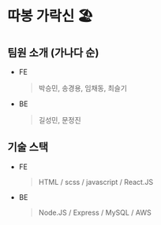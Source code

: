 # 따봉 가락신 🏖

## 팀원 소개 (가나다 순)

- FE

  > 박승민, 송경용, 임채동, 최슬기

- BE

  > 길성민, 문정진

## 기술 스택

- FE

  > HTML / scss / javascript / React.JS

- BE

  > Node.JS / Express / MySQL / AWS
